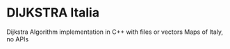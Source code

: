 # DIJKSTRA Italia

Dijkstra Algorithm implementation in C++ with files or vectors
Maps of Italy, no APIs
